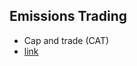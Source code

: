 ## Emissions Trading
- Cap and trade (CAT)
- [link](https://www.nber.org/system/files/working_papers/w21742/w21742.pdf)